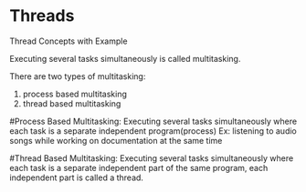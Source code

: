# Threads
Thread Concepts with Example

Executing several tasks simultaneously is called multitasking.

There are two types of multitasking:
1. process based multitasking
2. thread based multitasking


#Process Based Multitasking:
Executing several tasks simultaneously where each task is a separate independent program(process)
Ex: listening to audio songs while working on documentation at the same time
	
#Thread Based Multitasking:
Executing several tasks simultaneously where each task is a separate independent part of the same program, each independent part is called a thread.
